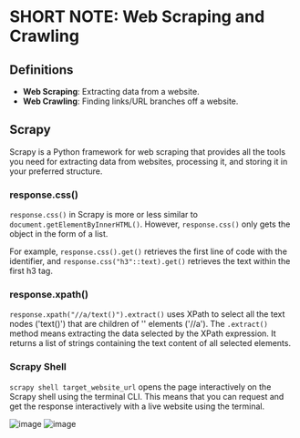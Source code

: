 # SHORT NOTE: Web Scraping and Crawling

## Definitions
- **Web Scraping**: Extracting data from a website.
- **Web Crawling**: Finding links/URL branches off a website.

## Scrapy

Scrapy is a Python framework for web scraping that provides all the tools you need for extracting data from websites, processing it, and storing it in your preferred structure.

### response.css()

`response.css()` in Scrapy is more or less similar to `document.getElementByInnerHTML()`. However, `response.css()` only gets the object in the form of a list.

For example, `response.css().get()` retrieves the first line of code with the identifier, and `response.css("h3"::text).get()` retrieves the text within the first h3 tag.

### response.xpath()

`response.xpath("//a/text()").extract()` uses XPath to select all the text nodes ('text()') that are children of '<a>' elements ('//a'). The `.extract()` method means extracting the data selected by the XPath expression. It returns a list of strings containing the text content of all selected elements.

### Scrapy Shell

`scrapy shell target_website_url` opens the page interactively on the Scrapy shell using the terminal CLI. This means that you can request and get the response interactively with a live website using the terminal.

![image](https://github.com/LemonLim18/Web-Scrapping-Crawling/assets/116692908/bd21774e-d57a-44e2-b1f9-394466fbc5c7)
![image](https://github.com/LemonLim18/Web-Scrapping-Crawling/assets/116692908/0709c456-6c4a-437c-97e2-492acbca3b7d)
